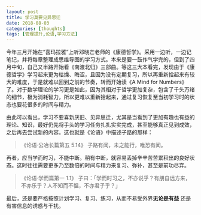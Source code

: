 ```yaml
---
layout: post
title: 学习莫要见异思迁
date: 2018-08-03
categories: [thoughts]
tags: [管理提升,论语,学习方法]
---
```


今年三月开始在“喜玛拉雅”上听邓晓芒老师的《康德哲学》。采用一边听，一边记笔记，并将每章整理成思维导图的学习方式。本来是要一鼓作气学完的，但到了四月中旬，自己又半路开始看《南渡北归》三部曲。等这三大本看完，发现由于《康德哲学》学习起来更为枯燥、晦涩，且因为没有定期复习，所以再重新拾起来有较大的难度，于是就难以回到之前的节奏，转而开始读《A Mind for Numbers》了。对于数学理论的学习更是如此，因为其相对于哲学更加复杂，包含了千头万绪的细节，极为消耗智力，所以更难以重新拾起来，通过复习恢复至当初学习时的状态也要花很多的时间与精力。

由此可以看出，学习不要喜新厌旧、见异思迁，尤其是当看到了更加有趣也有益的理论、知识，最好仍先将手头的学习任务扎扎实实完成，甚至能够真正见到成效，之后再去尝试新的内容。这也就是《论语》中描述子路的那样：

> 《论语·公冶长篇第五 5.14》 子路有闻，未之能行，唯恐有闻。

再者，应当学而时习，不能中断。稍有中断，就容易丢掉辛辛苦苦累积出的良好状态。这时往往需要更多乃至数倍的时间与精力来复习、弥补，甚至是前功尽弃。

> 《论语·学而篇第一 1.1》 子曰：「学而时习之，不亦说乎？有朋自远方来，不亦乐乎？人不知而不愠，不亦君子乎？」

最后，还是要严格按照计划学习、复习、练习，从而不易受外界**无论是有益** 还是有害信息的诱惑与干扰。
